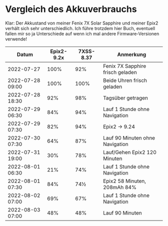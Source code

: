 Vergleich des Akkuverbrauchs
============================

Klar: Der Akkustand von meiner Fenix 7X Solar Sapphire und meiner Epix2
verhält sich sehr unterschiedlich. Ich führe trotzdem hier Buch, eventuell
fallen mir so ja Unterschiede auf wenn ich mal andere Firmware-Versionen
verwende!

|Datum           |Epix2-9.2x|7XSS-8.37|Anmerkung                       |
|----------------|----------|---------|--------------------------------|
|2022-07-27      |100%      | 92%     |Fenix 7X Sapphire frisch geladen|
|2022-07-28 09:00|100%      |100%     |Beide Uhren frisch geladen      |
|2022-07-28 18:30| 92%      | 98%     |Tagsüber getragen               |
|2022-07-29 06:30| 84%      | 94%     |Lauf 1 Stunde ohne Navigation   |
|2022-07-29 07:30| 82%      | 94%     |Epix2 -> 9.24                   |
|2022-07-30 07:30| 64%      | 87%     |Lauf 90 Minuten ohne Navigation |
|2022-07-31 19:00| 30%      | 78%     |Lauf/Gehen Epix2 120 Minuten    |
|2022-08-01 06:30| 21%      | 74%     |Lauf 1 Stunde ohne Navigation   |
|2022-08-01 07:30| 84%      | 74½     |Epix2 58 Minuten, 208mAh 84%    |
|2022-08-02 07:00| 69%      | 67%     |Lauf 1 Stunde ohne Navigation   |
|2022-08-03 07:00| 48%      | 48%     |Lauf 90 Minuten                 |
